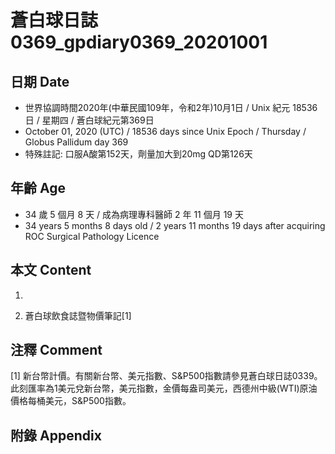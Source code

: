 [_metadata_:encoding]: - "utf-8"
[_metadata_:language]: - "zh-Hant-TW"
[_metadata_:fileformat]: - "markdown"
[_metadata_:MIME_type]: - "text/plain"
[_metadata_:markdown_version]: - "commonmark version 0.29"
[_metadata_:markdown_spec]: - "https://spec.commonmark.org/0.29/"

# 蒼白球日誌0369_gpdiary0369_20201001 #

## 日期 Date ##

* 世界協調時間2020年(中華民國109年，令和2年)10月1日 / Unix 紀元 18536 日 / 星期四 / 蒼白球紀元第369日
* October 01, 2020 (UTC) / 18536 days since Unix Epoch / Thursday / Globus Pallidum day 369
* 特殊註記: 口服A酸第152天，劑量加大到20mg QD第126天

## 年齡 Age ##

* 34 歲 5 個月 8 天 / 成為病理專科醫師 2 年 11 個月 19 天
* 34 years 5 months 8 days old / 2 years 11 months 19 days after acquiring ROC Surgical Pathology Licence

## 本文 Content ##

1. 

    
2. 蒼白球飲食誌暨物價筆記[1]

    

## 注釋 Comment ##

[1] 新台幣計價。有關新台幣、美元指數、S&P500指數請參見蒼白球日誌0339。此刻匯率為1美元兌新台幣，美元指數，金價每盎司美元，西德州中級(WTI)原油價格每桶美元，S&P500指數。



## 附錄 Appendix ##

